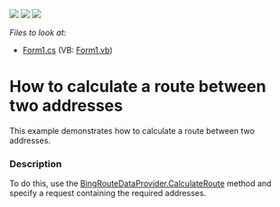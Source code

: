 <!-- default badges list -->
![](https://img.shields.io/endpoint?url=https://codecentral.devexpress.com/api/v1/VersionRange/128576038/16.1.4%2B)
[![](https://img.shields.io/badge/Open_in_DevExpress_Support_Center-FF7200?style=flat-square&logo=DevExpress&logoColor=white)](https://supportcenter.devexpress.com/ticket/details/T364143)
[![](https://img.shields.io/badge/📖_How_to_use_DevExpress_Examples-e9f6fc?style=flat-square)](https://docs.devexpress.com/GeneralInformation/403183)
<!-- default badges end -->
<!-- default file list -->
*Files to look at*:

* [Form1.cs](./CS/RouteByAddresses/Form1.cs) (VB: [Form1.vb](./VB/RouteByAddresses/Form1.vb))
<!-- default file list end -->
# How to calculate a route between two addresses


This example demonstrates how to calculate a route between two addresses.


<h3>Description</h3>

<p>To do this, use the&nbsp;<a href="https://documentation.devexpress.com/#WindowsForms/DevExpressXtraMapBingRouteDataProvider_CalculateRoutetopic">BingRouteDataProvider.CalculateRoute</a>&nbsp;method and specify a&nbsp;request containing the required addresses.</p>

<br/>


